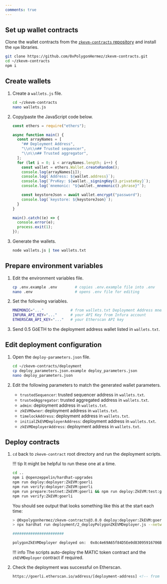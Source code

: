 ```yaml
---
comments: true
---
```


## Set up wallet contracts

Clone the wallet contracts from the [`zkevm-contracts` repository](https://github.com/0xPolygonHermez/zkevm-contracts) and install the `npm` libraries.

```sh
git clone https://github.com/0xPolygonHermez/zkevm-contracts.git
cd ~/zkevm-contracts
npm i
```

## Create wallets

1. Create a `wallets.js` file.

    ```sh
    cd ~/zkevm-contracts
    nano wallets.js
    ```

2. Copy/paste the JavaScript code below.

    ```js
    const ethers = require("ethers");

    async function main() {
      const arrayNames = [
        "## Deployment Address",
        "\\n\\n## Trusted sequencer",
        "\\n\\n## Trusted aggregator",
      ];
      for (let i = 0; i < arrayNames.length; i++) {
        const wallet = ethers.Wallet.createRandom();
        console.log(arrayNames[i]);
        console.log(`Address: ${wallet.address}`);
        console.log(`PrvKey: ${wallet._signingKey().privateKey}`);
        console.log(`mnemonic: "${wallet._mnemonic().phrase}"`);

        const keystoreJson = await wallet.encrypt("password");
        console.log(`keystore: ${keystoreJson}`);
      }
    }

    main().catch((e) => {
      console.error(e);
      process.exit(1);
    });
    ```

3. Generate the wallets.

    ```sh
    node wallets.js | tee wallets.txt
    ```

## Prepare environment variables

1. Edit the environment variables file.

    ```bash
    cp .env.example .env        # copies .env.example file into .env
    nano .env                   # opens .env file for editing
    ```

2. Set the following variables.

    ```sh
    MNEMONIC="..."            # from wallets.txt Deployment Address mnemonic
    INFURA_API_KEY="..."      # your API Key from Infura account
    ETHERSCAN_API_KEY="..."   # your Etherscan API key
    ```

3. Send 0.5 GöETH to the deployment address wallet listed in `wallets.txt`.

## Edit deployment configuration

1. Open the `deploy-parameters.json` file.

    ```sh
    cd ~/zkevm-contracts/deployment
    cp deploy_parameters.json.example deploy_parameters.json
    nano deploy_parameters.json
    ```

2. Edit the following parameters to match the generated wallet parameters.

    - `trustedSequencer`: trusted sequencer address in `wallets.txt`.
    - `trustedAggregator`: trusted aggregated address in `wallets.txt`.
    - `admin`: deployment address in `wallets.txt`.
    - `zkEVMOwner`: deployment address in `wallets.txt`.
    - `timelockAddress`: deployment address in `wallets.txt`.
    - `initialZkEVMDeployerAddress`: deployment address in `wallets.txt`.  
    - `zkEVMDeployerAddress`: deployment address in `wallets.txt`.  

## Deploy contracts

1. `cd` back to `zkevm-contract` root directory and run the deployment scripts.

    !!! tip
        It might be helpful to run these one at a time.

    ```sh
    cd ..
    npm i @openzeppelin/hardhat-upgrades
    npm run deploy:deployer:ZkEVM:goerli
    npm run verify:deployer:ZkEVM:goerli
    npm run prepare:testnet:ZkEVM:goerli && npm run deploy:ZkEVM:test:goerli
    npm run verify:ZkEVM:goerli
    ```

    You should see output that looks something like this at the start each time:

    ```sh
    > @0xpolygonhermez/zkevm-contracts@3.0.0 deploy:deployer:ZkEVM:goerli
    > npx hardhat run deployment/2_deployPolygonZKEVMDeployer.js --network goerli

    #######################

    polygonZkEVMDeployer deployed on:  0x8c4e69A65f84D5Ee0d83095916706Be74C133571
    ```

    !!! info
        The scripts auto-deploy the MATIC token contract and the `zkEVMDeployer` contract if required.

2. Check the deployment was successful on Etherscan.

    ```html
    https://goerli.etherscan.io/address/[deployment-address] <!-- from `wallets.txt` -->
    ```